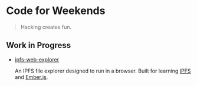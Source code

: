 # Code for Weekends

> Hacking creates fun.

## Work in Progress

* [ipfs-web-explorer](https://github.com/haoliangyu/ipfs-web-explorer)

  An IPFS file explorer designed to run in a browser. Built for learning [IPFS](https://ipfs.io/) and [Ember.js](https://emberjs.com/).
